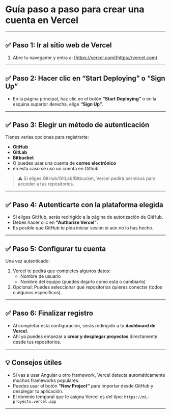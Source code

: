 # Guía paso a paso para crear una cuenta en Vercel

---

## ✅ Paso 1: Ir al sitio web de Vercel
1. Abre tu navegador y entra a: [https://vercel.com](https://vercel.com)


---

## ✅ Paso 2: Hacer clic en “Start Deploying” o “Sign Up”
- En la página principal, haz clic en el botón **“Start Deploying”** o en la esquina superior derecha, elige **“Sign Up”**.

---

## ✅ Paso 3: Elegir un método de autenticación
Tienes varias opciones para registrarte:
- **GitHub** 
- **GitLab**
- **Bitbucket**
- O puedes usar una cuenta de **correo electrónico**
- en esta caso se uso un cuenta en Github

> ⚠️ Si eliges GitHub/GitLab/Bitbucket, Vercel pedirá permisos para acceder a tus repositorios.

---

## ✅ Paso 4: Autenticarte con la plataforma elegida
- Si eliges GitHub, serás redirigido a la página de autorización de GitHub.
- Debes hacer clic en **"Authorize Vercel"**.
- Es posible que GitHub te pida iniciar sesión si aún no lo has hecho.

---

## ✅ Paso 5: Configurar tu cuenta
Una vez autenticado:
1. Vercel te pedirá que completes algunos datos:
   - Nombre de usuario
   - Nombre del equipo (puedes dejarlo como está o cambiarlo)
2. Opcional: Puedes seleccionar qué repositorios quieres conectar (todos o algunos específicos).

---

## ✅ Paso 6: Finalizar registro
- Al completar esta configuración, serás redirigido a tu **dashboard de Vercel**.
- Ahí ya puedes empezar a **crear y desplegar proyectos** directamente desde tus repositorios.

---

## 💡 Consejos útiles
- Si vas a usar Angular u otro framework, Vercel detecta automáticamente muchos frameworks populares.
- Puedes usar el botón **“New Project”** para importar desde GitHub y desplegar tu aplicación.
- El dominio temporal que te asigna Vercel es del tipo: `https://mi-proyecto.vercel.app`

---
